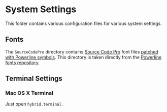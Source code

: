 # System Settings

This folder contains various configuration files for various system settings.

## Fonts

The `SourceCodePro` directory contains [Source Code Pro][scp] font files
[patched with Powerline symbols][plscp]. This directory is taken directly from
the [Powerline fonts repository][plf].

## Terminal Settings

### Mac OS X Terminal

Just open `hybrid.terminal`.

[scp]: http://adobe-fonts.github.io/source-code-pro/ "Source Code Pro"
[plscp]: https://github.com/powerline/fonts/tree/master/SourceCodePro "Sauce Code Powerline"
[plf]: https://github.com/powerline/fonts "Patched fonts for Powerline users."
